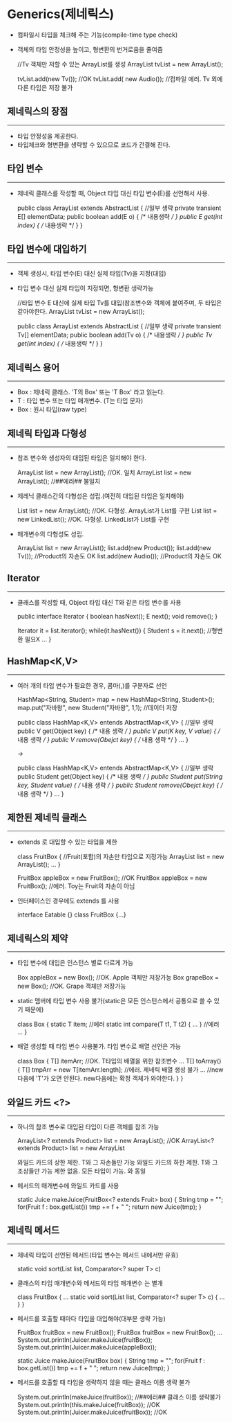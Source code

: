 Generics(제네릭스)
==================

* 컴파일시 타입을 체크해 주는 기능(compile-time type check)
* 객체의 타입 안정성을 높이고, 형변환의 번거로움을 줄여줌


    //Tv 객체만 저할 수 있는 ArrayList를 생성
    ArrayList<Tv> tvList = new ArrayList<Tv>();

    tvList.add(new Tv()); //OK
    tvList.add( new Audio()); //컴파일 에러. Tv 외에 다른 타입은 저장 불가


제네릭스의 장점
----------
*****

* 타입 안정성을 제공한다.
* 타입체크와 형변환을 생략할 수 있으므로 코드가 간결해 진다.


타입 변수
----------
*****

* 제네릭 클래스를 작성할 때, Object 타입 대신 타입 변수(E)를 선언해서 사용.


    public class ArrayList<E> extends AbstractList<E> { //일부 생략
        private transient E[] elementData;
        public boolean add(E o) { /* 내용생략 */ }
        public E get(int index) { /* 내용생략 */ }
    }


타입 변수에 대입하기
-------------
*****

* 객체 생성시, 타입 변수(E) 대신 실제 타입(Tv)을 지정(대입)
* 타입 변수 대신 실제 타입이 지정되면, 형변환 생략가능


    //타입 변수 E 대신에 실제 타입 Tv를 대입(참조변수와 객체에 붙여주며, 두 타입은 같아야한다.
    ArrayList<Tv> tvList = new ArrayList<Tv>();

    public class ArrayList<Tv> extends AbstractList<Tv> { //일부 생략
        private transient Tv[] elementData;
        public boolean add(Tv o) { /* 내용생략 */ }
        public Tv get(int index) { /* 내용생략 */ }
    }


제네릭스 용어
----------
*****

* Box<T> : 제네릭 클래스. 'T의 Box' 또는 'T Box' 라고 읽는다.
* T : 타입 변수 또는 타입 매개변수. (T는 타입 문자)
* Box : 원시 타입(raw type)


제네릭 타입과 다형성
-----------
*****

* 참조 변수와 생성자의 대입된 타입은 일치해야 한다.


    ArrayList<Tv>      list = new ArrayList<Tv>();  //OK. 일치
    ArrayList<Product> list = new ArrayList<Tv>();  //##에러## 불일치


* 제레닉 클래스간의 다형성은 성립.(여전히 대입된 타입은 일치해야)


    List<Tv> list = new ArrayList<Tv>(); //OK. 다형성. ArrayList가 List를 구현
    List<Tv> list = new LinkedList<Tv>(); //OK. 다형성. LinkedList가 List를 구현


* 매개변수의 다형성도 성립.


    ArrayList<Product> list = new ArrayList<Product>();
    list.add(new Product());
    list.add(new Tv());     //Product의 자손도 OK
    list.add(new Audio());  //Product의 자손도 OK


Iterator<E>
--------------
*****

* 클래스를 작성할 때, Object 타입 대신 T와 같은 타입 변수를 사용


    public interface Iterator<E> {
        boolean hasNext();
        E next();
        void remove();
    }


    Iterator<Student> it = list.iterator();
    while(it.hasNext()) {
        Student s = it.next(); //형변환 필요X
        ...
    }


HashMap<K,V>
--------
*****

* 여러 개의 타입 변수가 필요한 경우, 콤마(,)를 구분자로 선언


    HashMap<String, Student> map = new HashMap<String, Student>();
    map.put("자바왕", new Student("자바왕", 1,1); //데이터 저장


    public class HashMap<K,V> entends AbstractMap<K,V> { //일부 생략
        public V get(Object key) { /* 내용 생략 */ }
        public V put(K key, V value) { /* 내용 생략 */ }
        public V remove(Obejct key) { /* 내용 생략 */ }
            ...
    }

    ->

    public class HashMap<K,V> entends AbstractMap<K,V> { //일부 생략
        public Student get(Object key) { /* 내용 생략 */ }
        public Student put(String key, Student value) { /* 내용 생략 */ }
        public Student remove(Obejct key) { /* 내용 생략 */ }
            ...
    }


제한된 제네릭 클래스
---------
*****

* extends 로 대입할 수 있는 타입을 제한


    class FruitBox<T extends Fruit> { //Fruit(포함)의 자손만 타입으로 지정가능
        ArrayList<T> list = new ArrayList<T>();
        ...
    }

    FruitBox<Apple> appleBox = new FruitBox<Apple>(); //OK
    FruitBox<Toy> appleBox = new FruitBox<Toy>();     //에러. Toy는 Fruit의 자손이 아님


* 인터페이스인 경우에도 extends 를 사용


    interface Eatable {}
    class FruitBox<T extends Detable> {...}


제네릭스의 제약
--------
*****

* 타입 변수에 대입은 인스턴스 별로 다르게 가능


    Box<Apple> appleBox = new Box<Apple>(); //OK. Apple 객체만 저장가능
    Box<Grape> grapeBox = new Box<Grape>(); //OK. Grape 객체만 저장가능


* static 멤버에 타입 변수 사용 불가(static은 모든 인스턴스에서 공통으로 쓸 수 있기 때문에)


    class Box<T> {
        static T item; //에러
        static int compare(T t1, T t2) { ... } //에러
        ...
    }


* 배열 생성할 때 타입 변수 사용불가. 타입 변수로 배열 선언은 가능


    class Box<T> {
        T[] itemArr; //OK. T타입의 배열을 위한 참조변수
            ...
        T[] toArray() {
            T[] tmpArr = new T[itemArr.length]; //에러. 제네릭 배열 생성 불가
            ... //new 다음에 'T'가 오면 안된다. new다음에는 확정 객체가 와야한다.
        }
    }


와일드 카드 <?>
----------
*****

* 하나의 참조 변수로 대입된 타입이 다른 객체를 참조 가능


    ArrayList<? extends Product> list = new ArrayList<Tv>(); //OK
    ArrayList<? extends Product> list = new ArrayList<Audio>(); //OK
    ArrayList<Product> list = new ArrayList<Tv>(); //##에러## 대입된 타입 불일치

    <? extends T> 와일드 카드의 상한 제한. T와 그 자손들만 가능
    <? super T>   와일드 카드의 하한 제한. T와 그 조상들만 가능
    <?>           제한 없음. 모든 타입이 가능. <? extends Object>와 동일


* 메서드의 매개변수에 와일드 카드를 사용


    static Juice makeJuice(FruitBox<? extends Fruit> box) {
        String tmp = "";
        for(Fruit f : box.getList()) tmp += f + " ";
        return new Juice(tmp);
    }


제네릭 메서드
------
*****

* 제네릭 타입이 선언된 메서드(타입 변수는 메서드 내에서만 유효)


    static <T> void sort(List<T> list, Comparator<? super T> c)


* 클래스의 타입 매개변수<T>와 메서드의 타입 매개변수 <T>는 별개


    class FruitBox<T> {
        ...
        static <T> void sort(List<T> list, Comparator<? super T> c) {
            ...
        }
    }


* 메서드를 호출할 때마다 타입을 대입해야(대부분 생략 가능)


    FruitBox<Fruit> fruitBox = new FruitBox<Fruit>();
    FruitBox<Apple> fruitBox = new FruitBox<Apple>();
        ...
    System.out.println(Juicer.<Fruit>makeJuice(fruitBox));
    System.out.println(Juicer.<Apple>makeJuice(appleBox));


    static <T extends Fruit> Juice makeJuice(FruitBox<T> box) {
        String tmp = "";
        for(Fruit f : box.getList()) tmp += f + " ";
        return new Juice(tmp);
    }


* 메서드를 호출할 때 타입을 생략하지 않을 때는 클래스 이름 생략 불가


    System.out.println(<Fruit>makeJuice(fruitBox)); //##에러## 클래스 이름 생략불가
    System.out.println(this.<Fruit>makeJuice(fruitBox));   //OK
    System.out.println(Juicer.<Fruit>makeJuice(fruitBox)); //OK















    